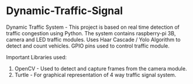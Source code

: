 # Dynamic-Traffic-Signal

Dynamic Traffic System - This project is based on real time detection of traffic congestion using Python. The system contains raspberry-pi 3B, camera and LED traffic modules. Uses Haar Cascade / Yolo Algorithm to detect and count vehicles. GPIO pins used to control traffic module.

Important Libraries used:
1. OpenCV - Used to detect and capture frames from the camera module.
2. Turtle - For graphical representation of 4 way traffic signal system.
